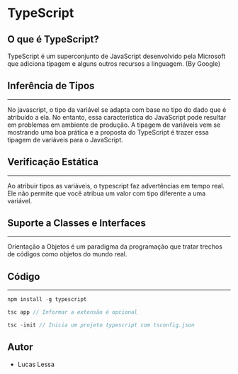 # TypeScript

O que é TypeScript?
---
TypeScript é um superconjunto de JavaScript desenvolvido pela Microsoft que adiciona tipagem e alguns outros recursos a linguagem. (By Google)

## Inferência de Tipos

---

No javascript, o tipo da variável se adapta com base no tipo do dado que é atribuído a ela. No entanto, essa característica do JavaScript pode resultar em problemas em ambiente de produção. A tipagem de variáveis vem se mostrando uma boa prática e a proposta do TypeScript é trazer essa tipagem de variáveis para o JavaScript.

## Verificação Estática

---

Ao atribuir tipos as variáveis, o typescript faz advertências em tempo real. Ele não permite que você atribua um valor com tipo diferente a uma variável.

## Suporte a Classes e Interfaces

---

Orientação a Objetos é um paradigma da programação que tratar trechos de códigos como objetos do mundo real.

## Código

---

``` javascript
npm install -g typescript

tsc app // Informar a extensão é opcional

tsc -init // Inicia um projeto typescript com tsconfig.json
```

## Autor
- Lucas Lessa